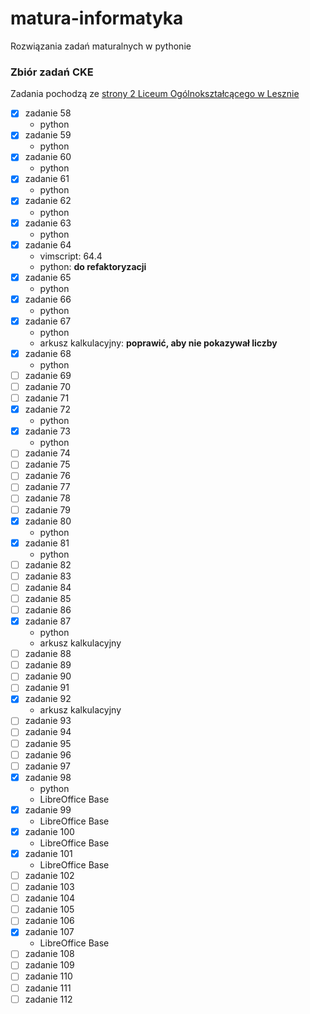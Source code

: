 # matura-informatyka
Rozwiązania zadań maturalnych w pythonie

### Zbiór zadań CKE
Zadania pochodzą ze [strony 2 Liceum Ogólnokształcącego w Lesznie](http://code.kopernik-leszno.pl/news/c-29/zbior-zadan)

- [x] zadanie 58
	* python
- [x] zadanie 59
	* python
- [x] zadanie 60
	* python
- [x] zadanie 61
	* python
- [x] zadanie 62
	* python
- [x] zadanie 63
	* python
- [x] zadanie 64
	* vimscript: 64.4
	* python: **do refaktoryzacji**
- [x] zadanie 65
	* python
- [x] zadanie 66
	* python
- [x] zadanie 67
	* python
	* arkusz kalkulacyjny: **poprawić, aby nie pokazywał liczby**
- [x] zadanie 68
	* python
- [ ] zadanie 69
- [ ] zadanie 70
- [ ] zadanie 71
- [x] zadanie 72
	* python
- [x] zadanie 73
	* python
- [ ] zadanie 74
- [ ] zadanie 75
- [ ] zadanie 76
- [ ] zadanie 77
- [ ] zadanie 78
- [ ] zadanie 79
- [x] zadanie 80
	* python
- [x] zadanie 81
	* python
- [ ] zadanie 82
- [ ] zadanie 83
- [ ] zadanie 84
- [ ] zadanie 85
- [ ] zadanie 86
- [x] zadanie 87
	* python
	* arkusz kalkulacyjny
- [ ] zadanie 88
- [ ] zadanie 89
- [ ] zadanie 90
- [ ] zadanie 91
- [x] zadanie 92
	* arkusz kalkulacyjny
- [ ] zadanie 93
- [ ] zadanie 94
- [ ] zadanie 95
- [ ] zadanie 96
- [ ] zadanie 97
- [x] zadanie 98
	* python
	* LibreOffice Base
- [x] zadanie 99
	* LibreOffice Base
- [x] zadanie 100
	* LibreOffice Base
- [x] zadanie 101
	* LibreOffice Base
- [ ] zadanie 102
- [ ] zadanie 103
- [ ] zadanie 104
- [ ] zadanie 105
- [ ] zadanie 106
- [x] zadanie 107
	* LibreOffice Base
- [ ] zadanie 108
- [ ] zadanie 109
- [ ] zadanie 110
- [ ] zadanie 111
- [ ] zadanie 112

